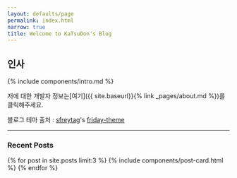 ```yaml
---
layout: defaults/page
permalink: index.html
narrow: true
title: Welcome to KaTsuDon's Blog
---
```


## 인사

{% include components/intro.md %}

저에 대한 개발자 정보는[여기]({{ site.baseurl}}{% link _pages/about.md %})를 클릭해주세요.

블로그 테마 출처 : [sfreytag](https://github.com/sfreytag)'s [friday-theme](https://sfreytag.github.io/friday-theme/)

<hr />

### Recent Posts

{% for post in site.posts limit:3 %}
{% include components/post-card.html %}
{% endfor %}


